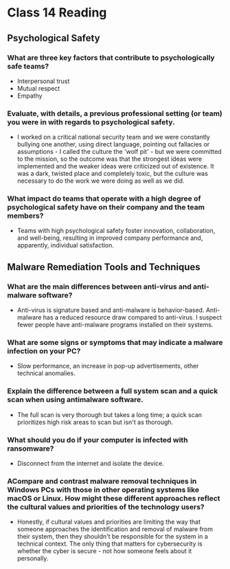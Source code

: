 # Class 14 Reading
## Psychological Safety

### What are three key factors that contribute to psychologically safe teams?
   - Interpersonal trust
   - Mutual respect
   - Empathy

### Evaluate, with details, a previous professional setting (or team) you were in with regards to psychological safety.
   - I worked on a critical national security team and we were constantly bullying one another, using direct language, pointing out fallacies or assumptions - I called the culture the 'wolf pit' - but we were committed to the mission, so the outcome was that the strongest ideas were implemented and the weaker ideas were criticized out of existence. It was a dark, twisted place and completely toxic, but the culture was necessary to do the work we were doing as well as we did.

### What impact do teams that operate with a high degree of psychological safety have on their company and the team members?
   - Teams with high psychological safety foster innovation, collaboration, and well-being, resulting in improved company performance and, apparently, individual satisfaction.


## Malware Remediation Tools and Techniques

### What are the main differences between anti-virus and anti-malware software?
   - Anti-virus is signature based and anti-malware is behavior-based. Anti-malware has a reduced resource draw compared to anti-virus. I suspect fewer people have anti-malware programs installed on their systems.

### What are some signs or symptoms that may indicate a malware infection on your PC?
   - Slow performance, an increase in pop-up advertisements, other technical anomalies.

### Explain the difference between a full system scan and a quick scan when using antimalware software.
   - The full scan is very thorough but takes a long time; a quick scan prioritizes high risk areas to scan but isn't as thorough.

### What should you do if your computer is infected with ransomware?
   - Disconnect from the internet and isolate the device.

### ACompare and contrast malware removal techniques in Windows PCs with those in other operating systems like macOS or Linux. How might these different approaches reflect the cultural values and priorities of the technology users?
   - Honestly, if cultural values and priorities are limiting the way that someone approaches the identification and removal of malware from their system, then they shouldn't be responsible for the system in a technical context. The only thing that matters for cybersecurity is whether the cyber is secure - not how someone feels about it personally. 
